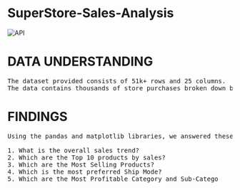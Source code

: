 # SuperStore-Sales-Analysis

![API](https://previews.123rf.com/images/funtap/funtap1910/funtap191000255/131463097-red-and-white-stock-market-graph-web-header-or-banner-.jpg)

# DATA UNDERSTANDING
<pre>The dataset provided consists of 51k+ rows and 25 columns. 
The data contains thousands of store purchases broken down by month, product type, cost, purchase address, etc.
</pre>

# FINDINGS
<pre>Using the pandas and matplotlib libraries, we answered these 5 questions through our data analysis.

1. What is the overall sales trend?
2. Which are the Top 10 products by sales?
3. Which are the Most Selling Products?
4. Which is the most preferred Ship Mode?
5. Which are the Most Profitable Category and Sub-Catego
</pre>
